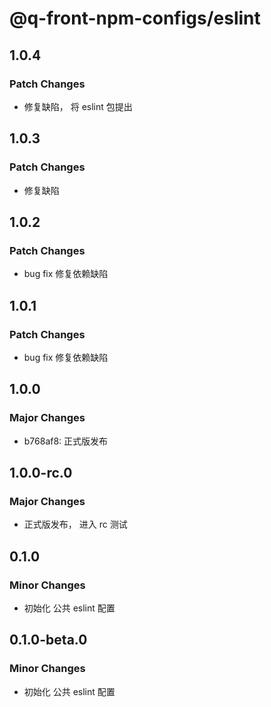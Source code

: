 # @q-front-npm-configs/eslint

## 1.0.4

### Patch Changes

- 修复缺陷， 将 eslint 包提出

## 1.0.3

### Patch Changes

- 修复缺陷

## 1.0.2

### Patch Changes

- bug fix 修复依赖缺陷

## 1.0.1

### Patch Changes

- bug fix 修复依赖缺陷

## 1.0.0

### Major Changes

- b768af8: 正式版发布

## 1.0.0-rc.0

### Major Changes

- 正式版发布， 进入 rc 测试

## 0.1.0

### Minor Changes

- 初始化 公共 eslint 配置

## 0.1.0-beta.0

### Minor Changes

- 初始化 公共 eslint 配置
